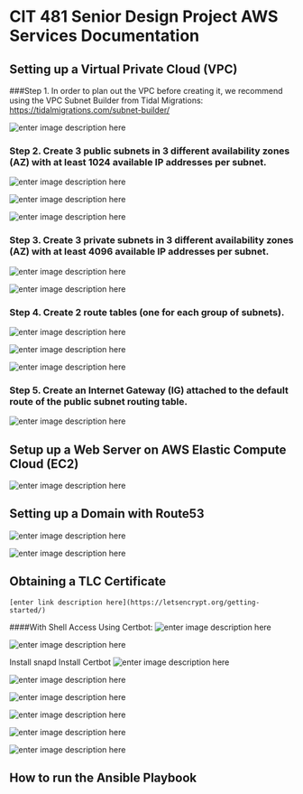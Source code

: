 # CIT 481 Senior Design Project AWS Services Documentation

## Setting up a Virtual Private Cloud (VPC)
###Step 1. In order to plan out the VPC before creating it, we recommend using the VPC Subnet Builder from Tidal Migrations:
https://tidalmigrations.com/subnet-builder/

![enter image description here](https://lh3.googleusercontent.com/rwrNs2uaQhOi4di01Sp7oSPzMO6jgVqBg8D-j5vG8StQi-ob2KgYIpRfp9TBhDWpl9bQq8lhISS35I-JekIJWKqP8Kt8R5D_KA9-mQwg0XMDs9ADqlQk9j41XLTCr8w8N_zByr8M)


### Step 2. Create 3 public subnets in 3 different availability zones (AZ) with at least 1024 available IP addresses per subnet.
![enter image description here](https://lh5.googleusercontent.com/9h0IQJ9LKukLxzanOO7s9ofHaKs16sEqR1X_LutbNZ7g2W-wnN7NDWy0l_rwh9veL-3oJHhzOj5oFgWCdMSakfoAn7q2rY69_Ya2Gyozou9xY7B1occ6bRZO7lBv3MjrrUCdXxbM)

![enter image description here](https://lh3.googleusercontent.com/NB-12-uEq3wLIcDJe1C51HYKyxS3I6bsH_79fSaKJC2gR0rfyGLxATumbukMT-XrgymDnTF7CL6t7w9vtVtIhuz9i-ZEL6TFzGR69UFb)

![enter image description here](https://lh3.googleusercontent.com/XmdJqKMZl8uoO2c_1Eg0tX-XJ_2yIHF-yNsfrAYCFlWH_IkHb1xhoAf4IHHXoUBE0sKa8gbnGDzwa9qQoN5OMQa7Pp0pwbMFhmmSoBxp)


### Step 3. Create 3 private subnets in 3 different availability zones (AZ) with at least 4096 available IP addresses per subnet.
![enter image description here](https://lh6.googleusercontent.com/zEEMGoanXuBVHMoJNIgxEs96JlAqy7VTJkHbwZl4-pyrk_e-nc2IElzDCsASmrBZezTowDts39tPmrEtYLhBIX6iTpI1UBERXk55DaKlM_pMoGp2MCYuGlCAK5ViBwqvvysf3wNr)

![enter image description here](https://lh3.googleusercontent.com/nf831NrCI4kHOY6IDguOlle4LzvxctULSg_Su5VZgOr5M3Vf2xHd3kn04BU7pd1Z0W16oy2o4wo011HSSxfFtfguSNPbqfQVWz6TVooKZ--1B1SM5RoD1KaN-h44vpY2StX64yMS)


### Step 4. Create 2 route tables (one for each group of subnets).
![enter image description here](https://lh4.googleusercontent.com/tePKO0jMu2LgpsJj5vV2oMGaXrpKqV2eHAbNz8rrEi9mp4aR7pgjnFHmqQ2fYhEu-_zsC7H_L7oJGbmYbn7ggBI97hc0Z-4rk7EyL9eMnSGI4dlZb76IXagIrFp2tJG1GyTwysMa)

![enter image description here](https://lh3.googleusercontent.com/brpM6sJcqo07xoXTXpr29V7AdJXWgJnu4L3Rc9W7znB1s70QC-qV8oclGSV4d2CaEgonzUxLaCyHqyYYy82RoBRJHKOQ73yR_vCzifYu0bI06IZjbAeqBizakesWwjwYkgGu_j2Q)

![enter image description here](https://lh5.googleusercontent.com/zqsWdOcQuHDr1A03mn7Hf1JWj5k7CqNMRYNn23VDiSueAohieIHUVAUmY9fETEiTmVYb6Btmz1fVoBNqRlDznp9VbPY1DezmYuk5izNqSuIgL0c9EK8HUEecUIpGq2cebAye7uYJ)


### Step 5. Create an Internet Gateway (IG) attached to the default route of the public subnet routing table.
![enter image description here](https://lh4.googleusercontent.com/JjOL2elVKcAu7PLIGIwgk7vSzy_s2vmhIhYxuRp6pIUgIibWXY4qTwyyAi52SrtUCifnKA2lFRNhDMn52qg95F2BEsQhy7Xrin01Im5JUQbERhLev786GW8jupxExyJ9JVUYgAIa)



## Setup up a Web Server on AWS Elastic Compute Cloud (EC2)
![enter image description here](https://lh6.googleusercontent.com/BRW7d2Noy79tBbd9ngZngMbCjc8v247QoLn3njE1QTp6ldNY23BvQtlQvBY10fNBVVp_JrsvPaw6LdFmrfE2XNl8Z5_GQlvj22Q2fKEHy4Vp_BMDq6ATHkVcjxu0RvMt61usXEHB)



## Setting up a Domain with Route53
![enter image description here](https://lh3.googleusercontent.com/g1yN-NtbiKbJxvQUW-DtAGJtp-ULLzq1ChS3THDAxn5N8T0So4PgAvRbcfmVa4JL4XuFTerMwyCnUxKyPxxMccNAN-zH_wTwVMx9Nwbnsq3Bbiunef48z9E__w3dba3iU8nXMcpi)

![enter image description here](https://lh5.googleusercontent.com/MhAhnp3VJr22I2x4FeFId4lMSD4fjAxWymm8_wyqynB9xxuAsRNd1UNJvoCwp9Mj9KRVIGmBxV5olUMhvqcQ7NPT48ZPmkC5xYWwya9o84ysV1ycRHGnJRWHG0mETtw1KdBevNe9)


## Obtaining a TLC Certificate


    [enter link description here](https://letsencrypt.org/getting-started/)

####With Shell Access Using Certbot:
![enter image description here](https://lh3.googleusercontent.com/ZmBAfBIYxTybjCOrIh_HsCiy_J8dAed1RkxJlZJdsNL8L9NKrBra6oUBraKrqJo0c8_ODkVIcNYOgZhl6r8-BGbpKvNXlaQ_QDx613FylxXHxFA-Fz-lAzFpi90--fgtXpz_0-N0)

![enter image description here](https://lh5.googleusercontent.com/PZs9CCKSqQPtHm1mBERPBom9uY55egmW7g1ILzouUqoqI6dgIwRMq344owRgloN5mDmT4Mhs7Qeq9BwrEuH_4-56cHb5n7Ub_VNgePFKirlhk_ql1_gV72h_EHMiyu-ljcGb2Jup)


Install snapd
Install Certbot
![enter image description here](https://lh4.googleusercontent.com/yTyFNrG06eQIk5As7oDwoHhu-3Uuts6kIsUxRauWqZQasN15p1sUj8raKh-8jZsJsgWzMws38jEd5-nqLRAoRNRaqPPeox2-2Uc1iN2XXGBMoCXqTs2JGYUkct99wmU-tAOlQL0k)

![enter image description here](https://lh6.googleusercontent.com/KV64eYmBbEqp5rOsGiwcfGn8FyQcgMqXit8acmH2hP-DdTu5YvOHVWOYlB99OhZXVT2hXObdboDPUNrtJQX-oPVOyOfShnBK4e2wFMviX1flZ0yfIQynHs1UGoIpvbehhvxTpj4F)

![enter image description here](https://lh5.googleusercontent.com/W3emAlgTBBRNEC28DrlAvyzoSNkZVR1psgPoriws7GiAMxj0Nvw6Doh7ZPdKAjylNH7youN8h9KrtCXKb6jfXDjHaDLrFeDoZMPjXGRXN1Bw-BRLU5qwqmpQWmHobwJMJU7qb3Y_)

![enter image description here](https://lh3.googleusercontent.com/w1kP1Al1x2AZF68SICDFcJrs1KYewCzwhPifuXX6VgiTYXIZptaPhtoO1EiAF2t4LSNwBm0K6UNGkcRKv3VyNcKJ6C4W9Bg_t9xSE2OhRIN-mgxjCBQshVj2Y-L8a6wuzn0tIk9t)

![enter image description here](https://lh6.googleusercontent.com/JTQXabrFrgTfDtibBul-xJVvbGxEsivAPCV8Vt7QO020RBp0J_oeveplm7F-hOWtp6tzrIxe3Z--mandCUvP2DBOMZRGg7YVB0FHcljiFaS-nBHCpbrtCVmWlYKhy4zfYoJ2-kKv)

![enter image description here](https://lh6.googleusercontent.com/7aZ7jD4ll0RsgdIPQXuqPoFPo_yUhJuSDDLrT17kJppLiJ_Iaj7rGeTIEp5obBjhahqj17Mty1ndDNDBaZ7_lxGrBfHWt7cxNcGz-l0rkJqvRGG0UR4OL50y6db0eS5cFfofrgd5)

## How to run the Ansible Playbook
